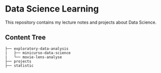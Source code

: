 # Data Science Learning

This repository contains my lecture notes and projects about Data Science. 

## Content Tree

```
├── exploratory-data-analysis
|   ├── minicurso-data-science
|   └── movie-lens-analyse
├── projects
├── statistic

```

